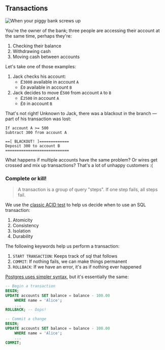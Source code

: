 ## Transactions

![When your piggy bank screws up](./img/transactions.jpg)

You're the owner of the bank; three people are accessing their account at the same time, perhaps they're:

1. Checking their balance
2. Withdrawing cash
3. Moving cash between accounts

Let's take one of those examples:

1. Jack checks his account:
    + £`3000` available in account `A`
    + £`0` available in account `B`
2. Jack decides to move £`500` from account `A` to `B`
    + £`2500` in account `A`
    + £`0` in account `B`

That's not right! Unknown to Jack, there was a blackout in the branch — part of his transaction was lost:

```text
If account A >= 500
Subtract 300 from account A

==[ BLACKOUT! ]=============
Deposit 300 to account B    
============================
```

What happens if multiple accounts have the same problem? Or wires get crossed and mix up transactions? That's a lot of unhappy customers :(

### Complete or kill!

> A transaction is a group of query "steps". If one step fails, all steps fail.

We use the [classic ACID test](https://en.wikipedia.org/wiki/ACID_(computer_science)) to help us decide when to use an SQL transaction:

1. Atomicity
2. Consistency
3. Isolation
4. Durability

The following keywords help us perform a transaction:

1. `START TRANSACTION`: Keeps track of sql that follows
2. `COMMIT`: If nothing fails, we can make things permanent
3. `ROLLBACK`: If we have an error, it's as if nothing ever happened

[Postgres uses simpler syntax](https://www.postgresql.org/docs/current/tutorial-transactions.html), but it's essentially the same:


```SQL
-- Begin a transaction
BEGIN;
UPDATE accounts SET balance = balance - 100.00
    WHERE name = 'Alice';
    ...
ROLLBACK; -- Oops!

-- Commit a change
BEGIN;
UPDATE accounts SET balance = balance - 100.00
    WHERE name = 'Alice';
    ...
COMMIT;
```
